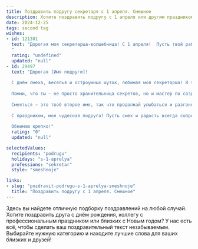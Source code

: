 ```yaml
---
title: Поздравить подругу секретаря с 1 апреля. Смешное
description: Хотите поздравить подругу с 1 апреля или другим праздником? Наш ИИ создаст незабываемое поздравление, а вы обязательно выделитесь среди других.  
date: 2024-12-25
tags: second tag
wishes:
- id: 121301
  text: "Дорогая моя секретарша-волшебница! С 1 апреля!  Пусть твой рабочий день будет полон неожиданных, но приятных  сюрпризов (без бумажной волокиты, разумеется!), а коллеги —  только  весёлыми шутниками, а не докучливыми посетителями.  Желаю тебе океан позитива и ни капли скуки!  Пусть твой юмор будет острее, чем твой взгляд на неряшливо заполненные документы!
  "
  rating: "undefined"
  updated: "null"
- id: 29497
  text: "Дорогая [Имя подруги]!
  
  С днём смеха, веселья и остроумных шуток, любимая моя секретарша! В этот день апрельский, когда даже самые серьёзные лица смеются, хочу пожелать тебе, чтобы твоя жизнь была такой же яркой, как твой офисный календарь, и чтобы каждое утро начиналось с хорошей шутки (или хотя бы с чая, который заваривается без твоего участия)!
  
  Помни, что ты — не просто хранительница секретов, но и мастер по созданию настроения. Пусть твои шутки будут смешнее, а ошибки — только в документах, а не в жизни!
  
  Смеяться — это твоё второе имя, так что продолжай улыбаться и разгонять серые будни. Надеюсь, что в этот день ты сможешь позволить себе расслабиться и посмеяться от души, даже если шутки в офисе будут не совсем уместны.
  
  С праздником, моя чудесная подруга! Пусть смех и радость всегда сопровождают тебя на твоём пути!
  
  Обнимаю крепко!"
  rating: "0"
  updated: "null"

selectedValues:
  recipients: "podrugu"
  holidays: "s-1-aprelya"
  professions: "sekretar"
  style: "smeshnoje"

links:
- slug: "pozdravit-podrugu-s-1-aprelya-smeshnoje"
  title: "Поздравить подругу с 1 апреля. Смешное"
---
```


Здесь вы найдете отличную подборку поздравлений на любой случай. 
Хотите поздравить друга с днём рождения, коллегу с профессиональным праздником или близких с Новым годом? У нас есть всё, чтобы сделать ваш поздравительный текст незабываемым. Выбирайте нужную категорию и находите лучшие слова для ваших близких и друзей!
